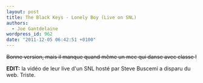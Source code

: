 ```yaml
---
layout: post
title: The Black Keys - Lonely Boy (Live on SNL)
authors:
  - Joe Gantdelaine
wordpress_id: 962
date: "2011-12-05 06:42:51 +0100"
---
```


~~Bonne version, mais il manque quand même un mec qui danse avec classe !~~

**EDIT:** la vidéo de leur live d'un SNL hosté par Steve Buscemi a disparu du
web. Triste.
